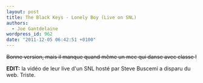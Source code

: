 ```yaml
---
layout: post
title: The Black Keys - Lonely Boy (Live on SNL)
authors:
  - Joe Gantdelaine
wordpress_id: 962
date: "2011-12-05 06:42:51 +0100"
---
```


~~Bonne version, mais il manque quand même un mec qui danse avec classe !~~

**EDIT:** la vidéo de leur live d'un SNL hosté par Steve Buscemi a disparu du
web. Triste.
